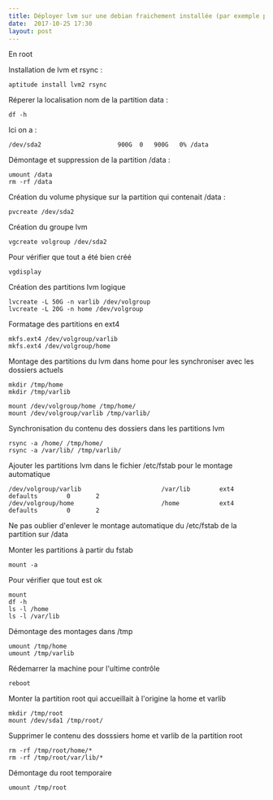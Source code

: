 ```yaml
---
title: Déployer lvm sur une debian fraichement installée (par exemple pour une dédibox)
date:  2017-10-25 17:30
layout: post
---
```


En root

Installation de lvm et rsync :

    aptitude install lvm2 rsync

Réperer la localisation nom de la partition data :

    df -h

Ici on a :

    /dev/sda2                     900G  0   900G   0% /data

Démontage et suppression de la partition /data :

    umount /data
    rm -rf /data

Création du volume physique sur la partition qui contenait /data :

    pvcreate /dev/sda2

Création du groupe lvm

    vgcreate volgroup /dev/sda2

Pour vérifier que tout a été bien créé

    vgdisplay

Création des partitions lvm logique

    lvcreate -L 50G -n varlib /dev/volgroup
    lvcreate -L 20G -n home /dev/volgroup

Formatage des partitions en ext4

    mkfs.ext4 /dev/volgroup/varlib
    mkfs.ext4 /dev/volgroup/home

Montage des partitions du lvm dans home pour les synchroniser avec les dossiers actuels

    mkdir /tmp/home
    mkdir /tmp/varlib

    mount /dev/volgroup/home /tmp/home/
    mount /dev/volgroup/varlib /tmp/varlib/

Synchronisation du contenu des dossiers dans les partitions lvm

    rsync -a /home/ /tmp/home/
    rsync -a /var/lib/ /tmp/varlib/

Ajouter les partitions lvm dans le fichier /etc/fstab pour le montage automatique

    /dev/volgroup/varlib                      /var/lib        ext4    defaults        0       2
    /dev/volgroup/home                        /home           ext4    defaults        0       2

Ne pas oublier d'enlever le montage automatique du /etc/fstab de la partition sur /data

Monter les partitions à partir du fstab

    mount -a

Pour vérifier que tout est ok

    mount
    df -h
    ls -l /home
    ls -l /var/lib

Démontage des montages dans /tmp

    umount /tmp/home
    umount /tmp/varlib

Rédemarrer la machine pour l'ultime contrôle

    reboot

Monter la partition root qui accueillait à l'origine la home et varlib

    mkdir /tmp/root
    mount /dev/sda1 /tmp/root/

Supprimer le contenu des dosssiers home et varlib de la partition root

    rm -rf /tmp/root/home/*
    rm -rf /tmp/root/var/lib/*

Démontage du root temporaire

    umount /tmp/root
